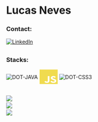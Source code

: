 <div>
    
<h1> Lucas Neves </h1> 

<h3>Contact:</h3>

[![LinkedIn](https://img.shields.io/badge/LinkedIn-%230077B5.svg?logo=linkedin&logoColor=white)](https://linkedin.com/in/https://www.linkedin.com/in/lucas-farias-das-neves-118845239/) <br>

</div>

##

<h3>Stacks:</h3>

<div style="display: inline_block">
    <img align="center" alt="DOT-JAVA" height="40" width="50" src="https://cdn.jsdelivr.net/gh/devicons/devicon/icons/java/java-original.svg"/>
    <img align="center" alt="DOT-Js" height="40" width="50" src="https://raw.githubusercontent.com/devicons/devicon/master/icons/javascript/javascript-plain.svg">
    <img align="center" alt="DOT-CSS3" height="40" width="50" src="https://cdn.jsdelivr.net/gh/devicons/devicon/icons/css3/css3-original.svg" />    
</div>

##

<div>
    
![](https://github-readme-stats.vercel.app/api?username=LucasfNeves&theme=algolia&hide_border=false&include_all_commits=false&count_private=false)<br/>
![](https://github-readme-stats.vercel.app/api/top-langs/?username=LucasfNeves&theme=algolia&hide_border=false&include_all_commits=false&count_private=false&layout=compact)<br>
[![](https://visitcount.itsvg.in/api?id=LucasfNeves&icon=0&color=0)](https://visitcount.itsvg.in)
</div>

